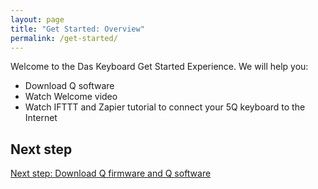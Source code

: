 ```yaml
---
layout: page
title: "Get Started: Overview"
permalink: /get-started/
---
```


Welcome to the Das Keyboard Get Started Experience. We will help you:

* Download Q software
* Watch Welcome video
* Watch IFTTT and Zapier tutorial to connect your 5Q keyboard to the Internet

## Next step

[Next step: Download Q firmware and Q software]({{site.baseurl}}/get-started/download/)